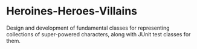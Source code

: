 # Heroines-Heroes-Villains
Design and development of fundamental classes for representing collections of super-powered characters, along
with JUnit test classes for them.
